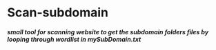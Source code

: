 # Scan-subdomain
<h5>
small tool for scanning website to get the subdomain folders files by looping through wordlist in mySubDomain.txt
</h5>

